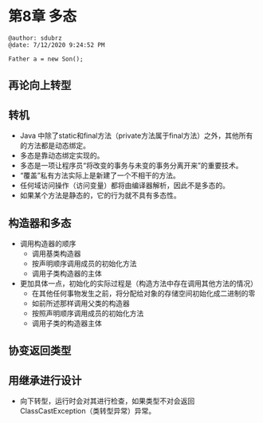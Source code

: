 # 第8章 多态

```
@author: sdubrz
@date: 7/12/2020 9:24:52 PM 
```

```
Father a = new Son();
```

## 再论向上转型

## 转机

+ Java 中除了static和final方法（private方法属于final方法）之外，其他所有的方法都是动态绑定。
+ 多态是靠动态绑定实现的。
+ 多态是一项让程序员“将改变的事务与未变的事务分离开来”的重要技术。
+ “覆盖”私有方法实际上是新建了一个不相干的方法。
+ 任何域访问操作（访问变量）都将由编译器解析，因此不是多态的。
+ 如果某个方法是静态的，它的行为就不具有多态性。

## 构造器和多态
+ 调用构造器的顺序
	+ 调用基类构造器
	+ 按声明顺序调用成员的初始化方法
	+ 调用子类构造器的主体
+ 更加具体一点，初始化的实际过程是（构造方法中存在调用其他方法的情况）
	+ 在其他任何事物发生之前，将分配给对象的存储空间初始化成二进制的零
	+ 如前所述那样调用父类的构造器
	+ 按照声明顺序调用成员的初始化方法
	+ 调用子类的构造器主体

## 协变返回类型


## 用继承进行设计

+ 向下转型，运行时会对其进行检查，如果类型不对会返回ClassCastException（类转型异常）异常。